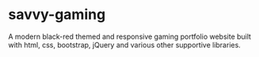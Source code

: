 # savvy-gaming
A modern black-red themed and responsive gaming portfolio website built with 
html, css, bootstrap, jQuery and various other supportive libraries.
